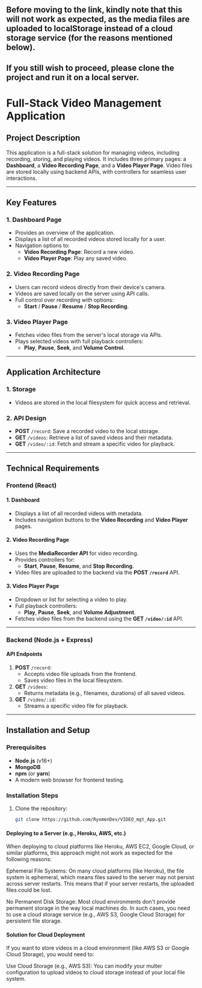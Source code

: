 ## Before moving to the link, kindly note that this will not work as expected, as the media files are uploaded to localStorage instead of a cloud storage service (for the reasons mentioned below).

## If you still wish to proceed, please clone the project and run it on a local server.
# Full-Stack Video Management Application

## Project Description

This application is a full-stack solution for managing videos, including recording, storing, and playing videos. It includes three primary pages: a **Dashboard**, a **Video Recording Page**, and a **Video Player Page**. Video files are stored locally using backend APIs, with controllers for seamless user interactions.

---

## Key Features

### 1. Dashboard Page

- Provides an overview of the application.
- Displays a list of all recorded videos stored locally for a user.
- Navigation options to:
  - **Video Recording Page**: Record a new video.
  - **Video Player Page**: Play any saved video.

### 2. Video Recording Page

- Users can record videos directly from their device's camera.
- Videos are saved locally on the server using API calls.
- Full control over recording with options:
  - **Start** / **Pause** / **Resume** / **Stop Recording**.

### 3. Video Player Page

- Fetches video files from the server's local storage via APIs.
- Plays selected videos with full playback controllers:
  - **Play**, **Pause**, **Seek**, and **Volume Control**.

---

## Application Architecture

### 1. Storage

- Videos are stored in the local filesystem for quick access and retrieval.

### 2. API Design

- **POST** `/record`: Save a recorded video to the local storage.
- **GET** `/videos`: Retrieve a list of saved videos and their metadata.
- **GET** `/video/:id`: Fetch and stream a specific video for playback.

---

## Technical Requirements

### Frontend (React)

#### 1. Dashboard

- Displays a list of all recorded videos with metadata.
- Includes navigation buttons to the **Video Recording** and **Video Player** pages.

#### 2. Video Recording Page

- Uses the **MediaRecorder API** for video recording.
- Provides controllers for:
  - **Start**, **Pause**, **Resume**, and **Stop Recording**.
- Video files are uploaded to the backend via the **POST `/record`** API.

#### 3. Video Player Page

- Dropdown or list for selecting a video to play.
- Full playback controllers:
  - **Play**, **Pause**, **Seek**, and **Volume Adjustment**.
- Fetches video files from the backend using the **GET `/video/:id`** API.

---

### Backend (Node.js + Express)

#### API Endpoints

1. **POST** `/record`:
   - Accepts video file uploads from the frontend.
   - Saves video files in the local filesystem.
2. **GET** `/videos`:
   - Returns metadata (e.g., filenames, durations) of all saved videos.
3. **GET** `/video/:id`:
   - Streams a specific video file for playback.

---

## Installation and Setup

### Prerequisites

- **Node.js** (v16+)
- **MongoDB**
- **npm** (or **yarn**)
- A modern web browser for frontend testing.

### Installation Steps

1. Clone the repository:
   ```bash
   git clone https://github.com/RyomenDev/VIDEO_mgt_App.git
   ```

#### Deploying to a Server (e.g., Heroku, AWS, etc.)

When deploying to cloud platforms like Heroku, AWS EC2, Google Cloud, or similar platforms, this approach might not work as expected for the following reasons:

Ephemeral File Systems: On many cloud platforms (like Heroku), the file system is ephemeral, which means files saved to the server may not persist across server restarts. This means that if your server restarts, the uploaded files could be lost.

No Permanent Disk Storage: Most cloud environments don't provide permanent storage in the way local machines do. In such cases, you need to use a cloud storage service (e.g., AWS S3, Google Cloud Storage) for persistent file storage.

#### Solution for Cloud Deployment

If you want to store videos in a cloud environment (like AWS S3 or Google Cloud Storage), you would need to:

Use Cloud Storage (e.g., AWS S3): You can modify your multer configuration to upload videos to cloud storage instead of your local file system.

